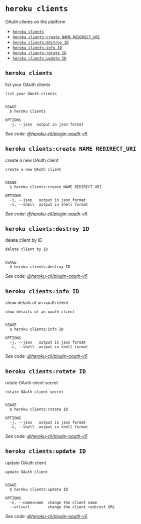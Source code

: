 `heroku clients`
================

OAuth clients on the platform

* [`heroku clients`](#heroku-clients)
* [`heroku clients:create NAME REDIRECT_URI`](#heroku-clientscreate-name-redirect_uri)
* [`heroku clients:destroy ID`](#heroku-clientsdestroy-id)
* [`heroku clients:info ID`](#heroku-clientsinfo-id)
* [`heroku clients:rotate ID`](#heroku-clientsrotate-id)
* [`heroku clients:update ID`](#heroku-clientsupdate-id)

## `heroku clients`

list your OAuth clients

```
list your OAuth clients


USAGE
  $ heroku clients

OPTIONS
  -j, --json  output in json format
```

_See code: [@heroku-cli/plugin-oauth-v5](https://github.com/heroku/cli/blob/v7.53.0/packages/oauth-v5/lib/commands/clients/index.js)_

## `heroku clients:create NAME REDIRECT_URI`

create a new OAuth client

```
create a new OAuth client


USAGE
  $ heroku clients:create NAME REDIRECT_URI

OPTIONS
  -j, --json   output in json format
  -s, --shell  output in shell format
```

_See code: [@heroku-cli/plugin-oauth-v5](https://github.com/heroku/cli/blob/v7.53.0/packages/oauth-v5/lib/commands/clients/create.js)_

## `heroku clients:destroy ID`

delete client by ID

```
delete client by ID


USAGE
  $ heroku clients:destroy ID
```

_See code: [@heroku-cli/plugin-oauth-v5](https://github.com/heroku/cli/blob/v7.53.0/packages/oauth-v5/lib/commands/clients/destroy.js)_

## `heroku clients:info ID`

show details of an oauth client

```
show details of an oauth client


USAGE
  $ heroku clients:info ID

OPTIONS
  -j, --json   output in json format
  -s, --shell  output in shell format
```

_See code: [@heroku-cli/plugin-oauth-v5](https://github.com/heroku/cli/blob/v7.53.0/packages/oauth-v5/lib/commands/clients/info.js)_

## `heroku clients:rotate ID`

rotate OAuth client secret

```
rotate OAuth client secret


USAGE
  $ heroku clients:rotate ID

OPTIONS
  -j, --json   output in json format
  -s, --shell  output in shell format
```

_See code: [@heroku-cli/plugin-oauth-v5](https://github.com/heroku/cli/blob/v7.53.0/packages/oauth-v5/lib/commands/clients/rotate.js)_

## `heroku clients:update ID`

update OAuth client

```
update OAuth client


USAGE
  $ heroku clients:update ID

OPTIONS
  -n, --name=name  change the client name
  --url=url        change the client redirect URL
```

_See code: [@heroku-cli/plugin-oauth-v5](https://github.com/heroku/cli/blob/v7.53.0/packages/oauth-v5/lib/commands/clients/update.js)_
